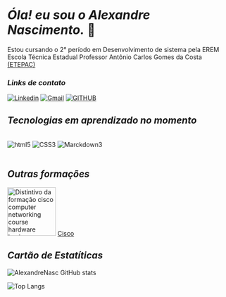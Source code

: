 # *Óla! eu sou o Alexandre Nascimento.* 👋

Estou cursando o 2° período em Desenvolvimento de sistema pela EREM Escola Técnica Estadual Professor Antônio Carlos Gomes da Costa [(ETEPAC)](https://www.linkedin.com/school/se-etepac/?originalSubdomain=br)

### *Links de contato*

[![Linkedin](https://img.shields.io/badge/LinkedIn-0077B5?style=for-the-badge&logo=linkedin&logoColor=white)](https://www.linkedin.com/in/alexandre-carlos-a5b719274/)
[![Gmail](https://img.shields.io/badge/Gmail-D14836?style=for-the-badge&logo=gmail&logoColor=white)](Alex.csdn@gmail.com)
[![GITHUB](https://img.shields.io/badge/GitHub-100000?style=for-the-badge&logo=github&logoColor=white)](https://github.com/AlexandreNasc)

## *Tecnologias em aprendizado no momento*
<div style="display: inline_block"><br>
<img alt="html5" src="https://img.shields.io/badge/HTML5-E34F26?style=for-the-badge&logo=html5&logoColor=white" />
<img alt="CSS3" src="https://img.shields.io/badge/CSS3-1572B6?style=for-the-badge&logo=css3&logoColor=white" />
<img alt="Marckdown3" src="https://img.shields.io/badge/Markdown-000000?style=for-the-badge&logo=markdown&logoColor=white" />
<div>
<br>

## *Outras formações*

<img height= 110em; width=110em;  alt="Distintivo da formação cisco computer networking course hardware basics" src="https://images.credly.com/size/340x340/images/19e742ef-13be-4d26-87ed-ac8f5fd0643c/image.png"/> [Cisco](https://www.credly.com/badges/d555aa55-d0e3-4949-a225-0f73a40d66e9/public_url)

## *Cartão de Estatíticas*
![AlexandreNasc GitHub stats](https://github-readme-stats.vercel.app/api?username=AlexandreNasc&show_icons=true&theme=dark)

![Top Langs](https://github-readme-stats.vercel.app/api/top-langs/?username=AlexandreNasc&layout=compact&theme=dark)
